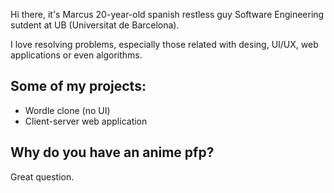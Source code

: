 Hi there, it's Marcus 20-year-old spanish restless guy Software Engineering sutdent at UB (Universitat de Barcelona).

I love resolving problems, especially those related with desing, UI/UX, web applications or even algorithms.

## Some of my projects:

- Wordle clone (no UI)
- Client-server web application

## Why do you have an anime pfp?

Great question.

